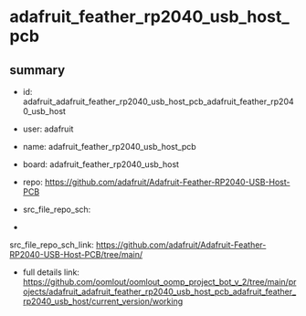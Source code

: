 # adafruit_feather_rp2040_usb_host_pcb
 
## summary 
* id: adafruit_adafruit_feather_rp2040_usb_host_pcb_adafruit_feather_rp2040_usb_host
* user: adafruit
* name: adafruit_feather_rp2040_usb_host_pcb
* board: adafruit_feather_rp2040_usb_host
* repo: https://github.com/adafruit/Adafruit-Feather-RP2040-USB-Host-PCB



* src_file_repo_sch: 
*
 src_file_repo_sch_link: https://github.com/adafruit/Adafruit-Feather-RP2040-USB-Host-PCB/tree/main/
* full details link: https://github.com/oomlout/oomlout_oomp_project_bot_v_2/tree/main/projects/adafruit_adafruit_feather_rp2040_usb_host_pcb_adafruit_feather_rp2040_usb_host/current_version/working  






